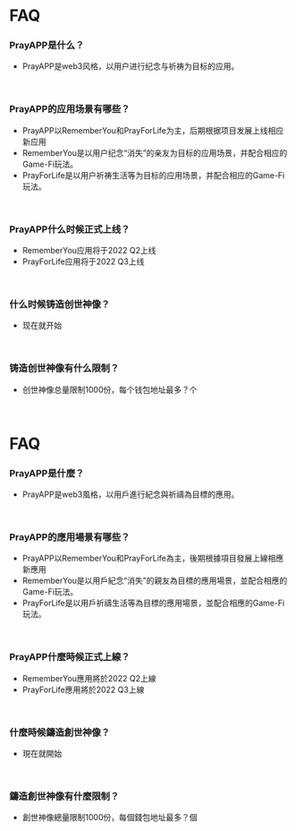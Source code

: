 # FAQ

### PrayAPP是什么？
* PrayAPP是web3风格，以用户进行纪念与祈祷为目标的应用。 
<br>

### PrayAPP的应用场景有哪些？
* PrayAPP以RememberYou和PrayForLife为主，后期根据项目发展上线相应新应用  
* RememberYou是以用户纪念“消失”的亲友为目标的应用场景，并配合相应的Game-Fi玩法。  
* PrayForLife是以用户祈祷生活等为目标的应用场景，并配合相应的Game-Fi玩法。
<br>

### PrayAPP什么时候正式上线？
* RememberYou应用将于2022 Q2上线  
* PrayForLife应用将于2022 Q3上线
<br>


### 什么时候铸造创世神像？
* 现在就开始
<br>

### 铸造创世神像有什么限制？
* 创世神像总量限制1000份，每个钱包地址最多？个
<br>


# FAQ
### PrayAPP是什麼？
* PrayAPP是web3風格，以用戶進行紀念與祈禱為目標的應用。
<br>

### PrayAPP的應用場景有哪些？
* PrayAPP以RememberYou和PrayForLife為主，後期根據項目發展上線相應新應用
* RememberYou是以用戶紀念“消失”的親友為目標的應用場景，並配合相應的Game-Fi玩法。
* PrayForLife是以用戶祈禱生活等為目標的應用場景，並配合相應的Game-Fi玩法。
<br>


### PrayAPP什麼時候正式上線？
* RememberYou應用將於2022 Q2上線
* PrayForLife應用將於2022 Q3上線
<br>

### 什麼時候鑄造創世神像？
* 現在就開始
<br>

### 鑄造創世神像有什麼限制？
* 創世神像總量限制1000份，每個錢包地址最多？個
<br>